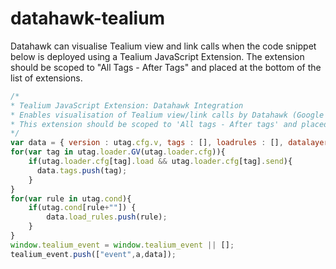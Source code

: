 # datahawk-tealium

Datahawk can visualise Tealium view and link calls when the code snippet below is deployed using a Tealium JavaScript Extension. The extension should be scoped to "All Tags - After Tags" and placed at the bottom of the list of extensions.

```javascript
/*
* Tealium JavaScript Extension: Datahawk Integration
* Enables visualisation of Tealium view/link calls by Datahawk (Google Chrome Plugin)
* This extension should be scoped to 'All tags - After tags' and placed at the bottom of the list of extensions
*/
var data = { version : utag.cfg.v, tags : [], loadrules : [], datalayer : b };
for(var tag in utag.loader.GV(utag.loader.cfg)){
    if(utag.loader.cfg[tag].load && utag.loader.cfg[tag].send){
      data.tags.push(tag);
    }
}
for(var rule in utag.cond){
    if(utag.cond[rule+""]) {
        data.load_rules.push(rule);
    }
}
window.tealium_event = window.tealium_event || [];
tealium_event.push(["event",a,data]);
```

